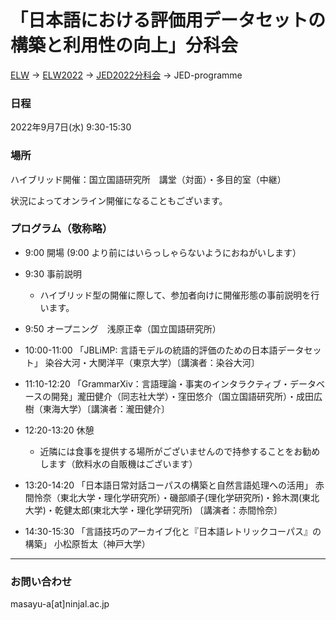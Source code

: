 # 「日本語における評価用データセットの構築と利用性の向上」分科会

[ELW](../index.md) → [ELW2022](index.md) → [JED2022分科会](JED.md) → JED-programme


### 日程

2022年9月7日(水) 9:30-15:30

### 場所

ハイブリッド開催：国立国語研究所　講堂（対面）・多目的室（中継）

状況によってオンライン開催になることもございます。

### プログラム（敬称略）

- 9:00 開場 (9:00 より前にはいらっしゃらないようにおねがいします）
- 9:30 事前説明
    - ハイブリッド型の開催に際して、参加者向けに開催形態の事前説明を行います。
- 9:50 オープニング　浅原正幸（国立国語研究所）

- 10:00-11:00 「JBLiMP: 言語モデルの統語的評価のための日本語データセット」 
染谷大河・大関洋平（東京大学）〔講演者：染谷大河〕 

- 11:10-12:20 「GrammarXiv：言語理論・事実のインタラクティブ・データベースの開発」瀧田健介（同志社大学）・窪田悠介（国立国語研究所）・成田広樹（東海大学）〔講演者：瀧田健介〕 

- 12:20-13:20 休憩
    - 近隣には食事を提供する場所がございませんので持参することをお勧めします（飲料水の自販機はございます）

- 13:20-14:20 「日本語日常対話コーパスの構築と自然言語処理への活用」
赤間怜奈（東北大学・理化学研究所）・磯部順子(理化学研究所)・鈴木潤(東北大学)・乾健太郎(東北大学・理化学研究所) 〔講演者：赤間怜奈〕

- 14:30-15:30 「言語技巧のアーカイブ化と『日本語レトリックコーパス』の構築」 小松原哲太（神戸大学） 

---

### お問い合わせ

masayu-a[at]ninjal.ac.jp
